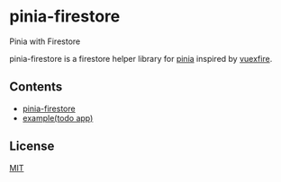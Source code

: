 # pinia-firestore

Pinia with Firestore

pinia-firestore is a firestore helper library for [pinia](https://pinia.esm.dev/) inspired by [vuexfire](https://vuefire.vuejs.org/vuexfire/).


## Contents

- [pinia-firestore](https://github.com/s-agena/pinia-firestore/tree/main/packages/pinia-firestore)
- [example(todo app)](https://github.com/s-agena/pinia-firestore/tree/main/packages/examples/ts-todo-app)


## License

[MIT](http://opensource.org/licenses/MIT)